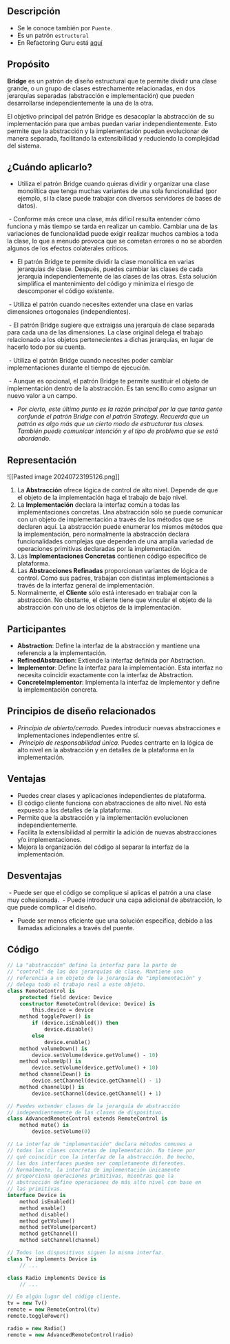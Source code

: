 ## Descripción
- Se le conoce también por `Puente`.
- Es un patrón `estructural`
- En Refactoring Guru está [aquí](./RefactoringGuru/Bridge.mhtml)

## Propósito

**Bridge** es un patrón de diseño estructural que te permite dividir una clase grande, o un grupo de clases estrechamente relacionadas, en dos jerarquías separadas (abstracción e implementación) que pueden desarrollarse independientemente la una de la otra.

El objetivo principal del patrón Bridge es desacoplar la abstracción de su implementación para que ambas puedan variar independientemente. Esto permite que la abstracción y la implementación puedan evolucionar de manera separada, facilitando la extensibilidad y reduciendo la complejidad del sistema.

## ¿Cuándo aplicarlo?

- Utiliza el patrón Bridge cuando quieras dividir y organizar una clase monolítica que tenga muchas variantes de una sola funcionalidad (por ejemplo, si la clase puede trabajar con diversos servidores de bases de datos).

 - Conforme más crece una clase, más difícil resulta entender cómo funciona y más tiempo se tarda en realizar un cambio. Cambiar una de las variaciones de funcionalidad puede exigir realizar muchos cambios a toda la clase, lo que a menudo provoca que se cometan errores o no se aborden algunos de los efectos colaterales críticos.

- El patrón Bridge te permite dividir la clase monolítica en varias jerarquías de clase. Después, puedes cambiar las clases de cada jerarquía independientemente de las clases de las otras. Esta solución simplifica el mantenimiento del código y minimiza el riesgo de descomponer el código existente.

 - Utiliza el patrón cuando necesites extender una clase en varias dimensiones ortogonales (independientes).

 - El patrón Bridge sugiere que extraigas una jerarquía de clase separada para cada una de las dimensiones. La clase original delega el trabajo relacionado a los objetos pertenecientes a dichas jerarquías, en lugar de hacerlo todo por su cuenta.

 - Utiliza el patrón Bridge cuando necesites poder cambiar implementaciones durante el tiempo de ejecución.

 - Aunque es opcional, el patrón Bridge te permite sustituir el objeto de implementación dentro de la abstracción. Es tan sencillo como asignar un nuevo valor a un campo.

- _Por cierto, este último punto es la razón principal por la que tanta gente confunde el patrón Bridge con el patrón Strategy. Recuerda que un patrón es algo más que un cierto modo de estructurar tus clases. También puede comunicar intención y el tipo de problema que se está abordando._
## Representación

![[Pasted image 20240723195126.png]]

1. La **Abstracción** ofrece lógica de control de alto nivel. Depende de que el objeto de la implementación haga el trabajo de bajo nivel.
2. La **Implementación** declara la interfaz común a todas las implementaciones concretas. Una abstracción sólo se puede comunicar con un objeto de implementación a través de los métodos que se declaren aquí. La abstracción puede enumerar los mismos métodos que la implementación, pero normalmente la abstracción declara funcionalidades complejas que dependen de una amplia variedad de operaciones primitivas declaradas por la implementación.
3. Las **Implementaciones Concretas** contienen código específico de plataforma.
4. Las **Abstracciones Refinadas** proporcionan variantes de lógica de control. Como sus padres, trabajan con distintas implementaciones a través de la interfaz general de implementación.
5. Normalmente, el **Cliente** sólo está interesado en trabajar con la abstracción. No obstante, el cliente tiene que vincular el objeto de la abstracción con uno de los objetos de la implementación.
## Participantes

- **Abstraction**: Define la interfaz de la abstracción y mantiene una referencia a la implementación.
- **RefinedAbstraction**: Extiende la interfaz definida por Abstraction.
- **Implementor**: Define la interfaz para la implementación. Esta interfaz no necesita coincidir exactamente con la interfaz de Abstraction.
- **ConcreteImplementor**: Implementa la interfaz de Implementor y define la implementación concreta.
## Principios de diseño relacionados

- _Principio de abierto/cerrado_. Puedes introducir nuevas abstracciones e implementaciones independientes entre sí.
-  _Principio de responsabilidad única_. Puedes centrarte en la lógica de alto nivel en la abstracción y en detalles de la plataforma en la implementación.

## Ventajas

- Puedes crear clases y aplicaciones independientes de plataforma.
- El código cliente funciona con abstracciones de alto nivel. No está expuesto a los detalles de la plataforma.
- Permite que la abstracción y la implementación evolucionen independientemente.
- Facilita la extensibilidad al permitir la adición de nuevas abstracciones y/o implementaciones.
- Mejora la organización del código al separar la interfaz de la implementación.
## Desventajas

 - Puede ser que el código se complique si aplicas el patrón a una clase muy cohesionada.
 - Puede introducir una capa adicional de abstracción, lo que puede complicar el diseño.
 - Puede ser menos eficiente que una solución específica, debido a las llamadas adicionales a través del puente.
## Código
``` pascal
// La "abstracción" define la interfaz para la parte de
// "control" de las dos jerarquías de clase. Mantiene una
// referencia a un objeto de la jerarquía de "implementación" y
// delega todo el trabajo real a este objeto.
class RemoteControl is
    protected field device: Device
    constructor RemoteControl(device: Device) is
        this.device = device
    method togglePower() is
        if (device.isEnabled()) then
            device.disable()
        else
            device.enable()
    method volumeDown() is
        device.setVolume(device.getVolume() - 10)
    method volumeUp() is
        device.setVolume(device.getVolume() + 10)
    method channelDown() is
        device.setChannel(device.getChannel() - 1)
    method channelUp() is
        device.setChannel(device.getChannel() + 1)

// Puedes extender clases de la jerarquía de abstracción
// independientemente de las clases de dispositivo.
class AdvancedRemoteControl extends RemoteControl is
    method mute() is
        device.setVolume(0)

// La interfaz de "implementación" declara métodos comunes a
// todas las clases concretas de implementación. No tiene por
// qué coincidir con la interfaz de la abstracción. De hecho,
// las dos interfaces pueden ser completamente diferentes.
// Normalmente, la interfaz de implementación únicamente
// proporciona operaciones primitivas, mientras que la
// abstracción define operaciones de más alto nivel con base en
// las primitivas.
interface Device is
    method isEnabled()
    method enable()
    method disable()
    method getVolume()
    method setVolume(percent)
    method getChannel()
    method setChannel(channel)

// Todos los dispositivos siguen la misma interfaz.
class Tv implements Device is
    // ...

class Radio implements Device is
    // ...

// En algún lugar del código cliente.
tv = new Tv()
remote = new RemoteControl(tv)
remote.togglePower()

radio = new Radio()
remote = new AdvancedRemoteControl(radio)
```